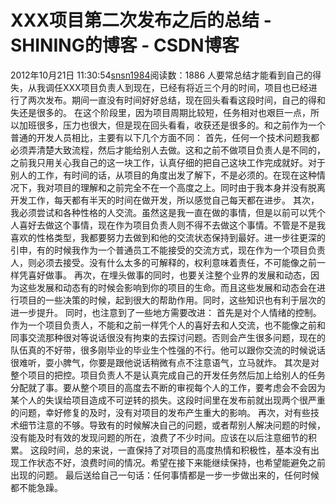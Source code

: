# XXX项目第二次发布之后的总结 - SHINING的博客 - CSDN博客
2012年10月21日 11:30:54[snsn1984](https://me.csdn.net/snsn1984)阅读数：1886
人要常总结才能看到自己的得失，从我调任XXX项目负责人到现在，已经有将近三个月的时间，项目也已经进行了两次发布。期间一直没有时间好好总结，现在回头看看这段时间，自己的得和失还是很多的。
在这个阶段里，因为项目周期比较短，任务相对也艰巨一点，所以加班很多，压力也很大，但是现在回头看看，收获还是很多的。和之前作为一个普通的开发人员相比，主要有以下几个方面不同：
首先，任何一个技术问题我都必须弄清楚大致流程，然后才能给别人去做。这和之前不做项目负责人是不同的，之前我只用关心我自己的这一块工作，认真仔细的把自己这块工作完成就好。对于别人的工作，有时间的话，从项目的角度出发了解下，不是必须的。在现在这种情况下，我对项目的理解和之前完全不在一个高度之上。同时由于我本身并没有脱离开发工作，每天都有半天的时间在做开发，所以感觉自己每天都在进步。
其次，我必须尝试和各种性格的人交流。虽然这是我一直在做的事情，但是以前可以凭个人喜好去做这个事情，现在作为项目负责人则不得不去做这个事情。不管是不是我喜欢的性格类型，我都要努力去做到和他的交流状态保持到最好。进一步往更深的引申，有的时候我作为一个普通员工不能接受的交流方式，现在作为一个项目负责人，则必须去接受。没有什么太多的可解释的，权利意味着责任，不可能像之前一样凭喜好做事。
再次，在埋头做事的同时，也要关注整个业界的发展和动态，因为这些发展和动态有的时候会影响到你的项目的生命。而且这些发展和动态会在进行项目的一些决策的时候，起到很大的帮助作用。同时，这些知识也有利于层次的进一步提升。
同时，也注意到了一些地方需要改进：
首先是对个人情绪的控制。作为一个项目负责人，不能和之前一样凭个人的喜好去和人交流，也不能像之前和同事交流那种很对等说话很没有拘束的去探讨问题。否则会产生很多问题，现在的队伍真的不好带，很多刚毕业的毕业生个性强的不行。他可以跟你交流的时候说话很难听，耍小脾气，你要是跟他说话稍微有点不注意语气，立马就炸。
其次是对整个项目的把控。项目负责人不是认真完成自己的开发任务然后加上给别人的任务分配就了事。要从整个项目的高度去不断的审视每个人的工作，要考虑会不会因为某个人的失误给项目造成不可逆转的损失。这段时间里在发布前就出现两个很严重的问题，幸好修复的及时，没有对项目的发布产生重大的影响。
再次，对有些技术细节注意的不够。导致有的时候解决自己的问题，或者帮别人解决问题的时候，没有能及时有效的发现问题的所在，浪费了不少时间。应该在以后注意细节的积累。
这段时间，总的来说，一直保持了对项目的高度热情和积极性，基本没有出现工作状态不好，浪费时间的情况。希望在接下来能继续保持，也希望能避免之前出现的问题。
最后送给自己一句话：任何事情都是一步一步做出来的，任何时候都不能急躁。
